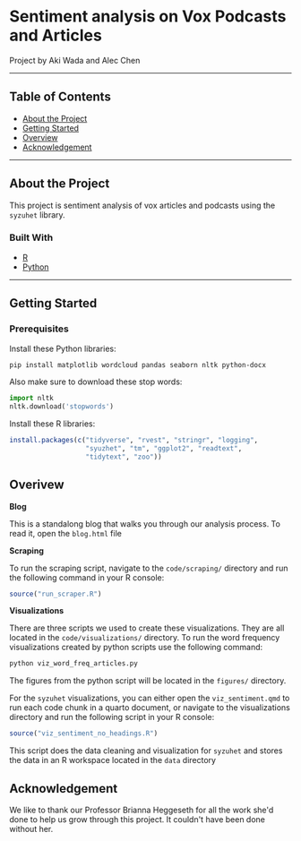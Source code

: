 # Sentiment analysis on Vox Podcasts and Articles

Project by Aki Wada and Alec Chen

---

## Table of Contents

- [About the Project](#about-the-project)
- [Getting Started](#getting-started)
- [Overview](#usage)
- [Acknowledgement](#features)

---

## About the Project

This project is sentiment analysis of vox articles and podcasts using the `syzuhet` library.

### Built With

- [R](https://www.r-project.org)
- [Python](https://www.python.org/)

---

## Getting Started

### Prerequisites

Install these Python libraries:

```bash
pip install matplotlib wordcloud pandas seaborn nltk python-docx
```

Also make sure to download these stop words:

```python
import nltk
nltk.download('stopwords')
```

Install these R libraries:

```R
install.packages(c("tidyverse", "rvest", "stringr", "logging", 
                   "syuzhet", "tm", "ggplot2", "readtext", 
                   "tidytext", "zoo"))
```

## Overivew

**Blog**

This is a standalong blog that walks you through our analysis process. To read it, open the `blog.html` file

**Scraping**

To run the scraping script, navigate to the `code/scraping/` directory and run the following command in your R console:

```R
source("run_scraper.R")
```

**Visualizations**

There are three scripts we used to create these visualizations. They are all located in the `code/visualizations/` directory. To run the word frequency visualizations created by python scripts use the following command:

```Python
python viz_word_freq_articles.py
```

The figures from the python script will be located in the `figures/` directory.

For the `syzuhet` visualizations, you can either open the `viz_sentiment.qmd` to run each code chunk in a quarto document, or navigate to the visualizations directory and run the following script in your R console:

```R
source("viz_sentiment_no_headings.R")
```

This script does the data cleaning and visualization for `syzuhet` and stores the data in an R workspace located in the `data` directory

## Acknowledgement

We like to thank our Professor Brianna Heggeseth for all the work she'd done to help us grow through this project. It couldn't have been done without her.

